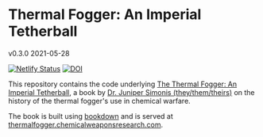 # Thermal Fogger: An Imperial Tetherball

v0.3.0 2021-05-28

[![Netlify Status](https://api.netlify.com/api/v1/badges/cd448b0d-77d6-4b85-8908-25b58342c825/deploy-status)](https://app.netlify.com/sites/objective-wing-29d45d/deploys)
[![DOI](https://zenodo.org/badge/DOI/10.5281/zenodo.4668002.svg)](https://doi.org/10.5281/zenodo.4668002)

This repository contains the code underlying [The Thermal Fogger: An Imperial Tetherball](https://www.chemicalweaponsresearch.com/thermal_fogger), a book by [Dr. Juniper Simonis (they/them/theirs)](https://www.dapperstats.com/author/dr.-juniper-l.-simonis/) on the history of the thermal fogger's use in chemical warfare.


The book is built using [bookdown](https://bookdown.org) and is served at [thermalfogger.chemicalweaponsresearch.com](https://thermalfogger.chemicalweaponsresearch.com).

